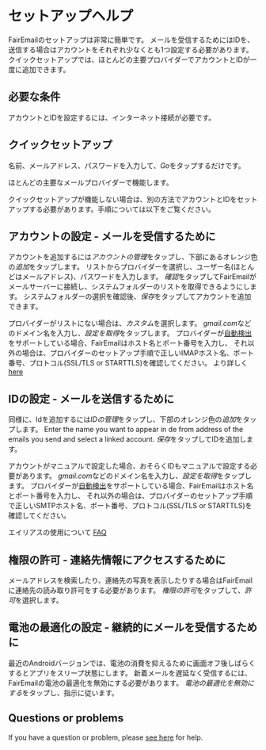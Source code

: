 # セットアップヘルプ

FairEmailのセットアップは非常に簡単です。 メールを受信するためにはIDを、送信する場合はアカウントをそれぞれ少なくとも1つ設定する必要があります。 クイックセットアップでは、ほとんどの主要プロバイダーでアカウントとIDが一度に追加できます。

## 必要な条件

アカウントとIDを設定するには、インターネット接続が必要です。

## クイックセットアップ

名前、メールアドレス、パスワードを入力して、*Go*をタップするだけです。

ほとんどの主要なメールプロバイダーで機能します。

クイックセットアップが機能しない場合は、別の方法でアカウントとIDをセットアップする必要があります。手順については以下をご覧ください。

## アカウントの設定 - メールを受信するために

アカウントを追加するには*アカウントの管理*をタップし、下部にあるオレンジ色の*追加*をタップします。 リストからプロバイダーを選択し、ユーザー名(ほとんどはメールアドレス)、パスワードを入力します。 *確認*をタップしてFairEmailがメールサーバーに接続し、システムフォルダーのリストを取得できるようにします。 システムフォルダーの選択を確認後、*保存*をタップしてアカウントを追加できます。

プロバイダーがリストにない場合は、*カスタム*を選択します。 *gmail.com*などのドメイン名を入力し、*設定を取得*をタップします。 プロバイダーが[自動検出](https://tools.ietf.org/html/rfc6186)をサポートしている場合、FairEmailはホスト名とポート番号を入力し、 それ以外の場合は、プロバイダーのセットアップ手順で正しいIMAPホスト名、ポート番号、プロトコル(SSL/TLS or STARTTLS)を確認してください。 より詳しく [here](https://github.com/M66B/FairEmail/blob/master/FAQ.md#authorizing-accounts)

## IDの設定 - メールを送信するために

同様に、Idを追加するには*IDの管理*をタップし、下部のオレンジ色の*追加*をタップします。 Enter the name you want to appear in de from address of the emails you send and select a linked account. *保存*をタップしてIDを追加します。

アカウントがマニュアルで設定した場合、おそらくIDもマニュアルで設定する必要があります。 *gmail.com*などのドメイン名を入力し、*設定を取得*をタップします。 プロバイダーが[自動検出](https://tools.ietf.org/html/rfc6186)をサポートしている場合、FairEmailはホスト名とポート番号を入力し、 それ以外の場合は、プロバイダーのセットアップ手順で正しいSMTPホスト名、ポート番号、プロトコル(SSL/TLS or STARTTLS)を確認してください。

エイリアスの使用について [FAQ](https://github.com/M66B/FairEmail/blob/master/FAQ.md#FAQ9)

## 権限の許可 - 連絡先情報にアクセスするために

メールアドレスを検索したり、連絡先の写真を表示したりする場合はFairEmailに連絡先の読み取り許可をする必要があります。 *権限の許可*をタップして、*許可*を選択します。

## 電池の最適化の設定 - 継続的にメールを受信するために

最近のAndroidバージョンでは、電池の消費を抑えるために画面オフ後しばらくするとアプリをスリープ状態にします。 新着メールを遅延なく受信するには、FairEmailの電池の最適化を無効にする必要があります。 *電池の最適化を無効にする*をタップし、指示に従います。

## Questions or problems

If you have a question or problem, please [see here](https://github.com/M66B/FairEmail/blob/master/FAQ.md) for help.